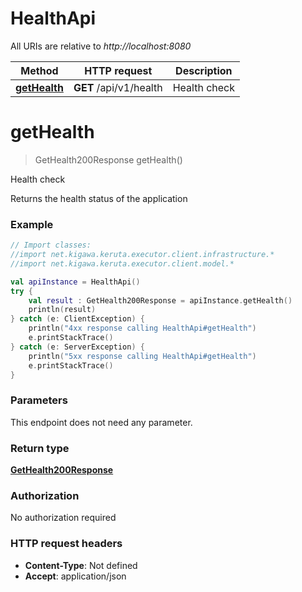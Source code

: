 # HealthApi

All URIs are relative to *http://localhost:8080*

Method | HTTP request | Description
------------- | ------------- | -------------
[**getHealth**](HealthApi.md#getHealth) | **GET** /api/v1/health | Health check


<a id="getHealth"></a>
# **getHealth**
> GetHealth200Response getHealth()

Health check

Returns the health status of the application

### Example
```kotlin
// Import classes:
//import net.kigawa.keruta.executor.client.infrastructure.*
//import net.kigawa.keruta.executor.client.model.*

val apiInstance = HealthApi()
try {
    val result : GetHealth200Response = apiInstance.getHealth()
    println(result)
} catch (e: ClientException) {
    println("4xx response calling HealthApi#getHealth")
    e.printStackTrace()
} catch (e: ServerException) {
    println("5xx response calling HealthApi#getHealth")
    e.printStackTrace()
}
```

### Parameters
This endpoint does not need any parameter.

### Return type

[**GetHealth200Response**](GetHealth200Response.md)

### Authorization

No authorization required

### HTTP request headers

 - **Content-Type**: Not defined
 - **Accept**: application/json

